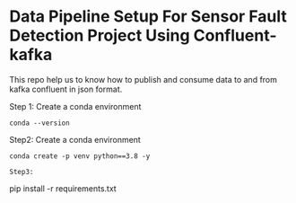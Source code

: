 # Data Pipeline Setup For Sensor Fault  Detection Project Using Confluent-kafka

This repo help us to know how to publish and consume data to and from kafka confluent in json format.

Step 1: Create a conda environment
```
conda --version
```

Step2: Create  a conda environment
```
conda create -p venv python==3.8 -y
```

```
Step3:
```
pip install -r requirements.txt
```

